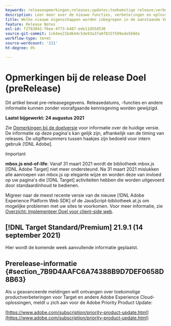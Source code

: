 ```yaml
---
keywords: releaseopmerkingen;releases;updates;toekomstige release;verbeteringen;nieuwe functies;oplossingen;updates;pre-release
description: Leer meer over de nieuwe functies, verbeteringen en oplossingen in de komende release van Adobe Target, waaronder SDK's, API's en JavaScript-bibliotheken.
title: Welke nieuwe eigenschappen worden inbegrepen in de aanstaande Versie?
feature: Release Notes
exl-id: f2783042-f6ee-4f73-b487-ede11d55d530
source-git-commit: 1c64ee21bd644c5de93a37a6f815f599ade568da
workflow-type: tm+mt
source-wordcount: '211'
ht-degree: 0%

---
```


# Opmerkingen bij de release Doel (preRelease)

Dit artikel bevat pre-releasegegevens. Releasedatums, -functies en andere informatie kunnen zonder voorafgaande kennisgeving worden gewijzigd.

**Laatst bijgewerkt: 24 augustus 2021**

Zie [Opmerkingen bij de doelversie](release-notes.md) voor informatie over de huidige versie. De informatie op deze pagina&#39;s kan gelijk zijn, afhankelijk van de timing van releases. De uitgiftenummers tussen haakjes zijn bedoeld voor intern gebruik [!DNL Adobe].

>[!IMPORTANT]
>
>**mbox.js end-of-life**: Vanaf 31 maart 2021 wordt de bibliotheek mbox.js  [!DNL Adobe Target] niet meer ondersteund. Na 31 maart 2021 mislukken alle aanroepen van mbox.js op elegante wijze en worden deze van invloed op uw pagina&#39;s die [!DNL Target] activiteiten hebben die worden uitgevoerd door standaardinhoud te bedienen.
>
>Migreer naar de meest recente versie van de nieuwe [!DNL Adobe Experience Platform Web SDK] of de JavaScript-bibliotheek at.js om mogelijke problemen met uw sites te voorkomen. Voor meer informatie, zie [Overzicht: Implementeer Doel voor client-side web](/help/c-implementing-target/c-implementing-target-for-client-side-web/implement-target-for-client-side-web.md).

## [!DNL Target Standard/Premium] 21.9.1 (14 september 2021)

Hier wordt de komende week aanvullende informatie geplaatst.

## Prerelease-informatie {#section_7B9D4AAFC6A74388B9D7DEF0658D8B63}

Als u geavanceerde meldingen wilt ontvangen over toekomstige productverbeteringen voor Target en andere Adobe Experience Cloud-oplossingen, meldt u zich aan voor de Adobe Priority Product Update:

[https://www.adobe.com/subscription/priority-product-update.html](https://www.adobe.com/subscription/priority-product-update.html)
